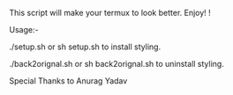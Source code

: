 This script will make your termux to look better. Enjoy! ! 

Usage:-

./setup.sh or sh setup.sh to install styling. 

./back2orignal.sh or sh back2orignal.sh to uninstall styling.

Special Thanks to Anurag Yadav
